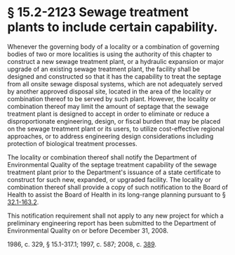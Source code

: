 # § 15.2-2123 Sewage treatment plants to include certain capability.

<p>Whenever the governing body of a locality or a combination of governing bodies of two or more localities is using the authority of this chapter to construct a new sewage treatment plant, or a hydraulic expansion or major upgrade of an existing sewage treatment plant, the facility shall be designed and constructed so that it has the capability to treat the septage from all onsite sewage disposal systems, which are not adequately served by another approved disposal site, located in the area of the locality or combination thereof to be served by such plant. However, the locality or combination thereof may limit the amount of septage that the sewage treatment plant is designed to accept in order to eliminate or reduce a disproportionate engineering, design, or fiscal burden that may be placed on the sewage treatment plant or its users, to utilize cost-effective regional approaches, or to address engineering design considerations including protection of biological treatment processes.</p><p>The locality or combination thereof shall notify the Department of Environmental Quality of the septage treatment capability of the sewage treatment plant prior to the Department's issuance of a state certificate to construct for such new, expanded, or upgraded facility. The locality or combination thereof shall provide a copy of such notification to the Board of Health to assist the Board of Health in its long-range planning pursuant to § <a href='http://law.lis.virginia.gov/vacode/32.1-163.2/'>32.1-163.2</a>.</p><p>This notification requirement shall not apply to any new project for which a preliminary engineering report has been submitted to the Department of Environmental Quality on or before December 31, 2008.</p><p>1986, c. 329, § 15.1-317.1; 1997, c. 587; 2008, c. <a href='http://lis.virginia.gov/cgi-bin/legp604.exe?081+ful+CHAP0389'>389</a>.</p>